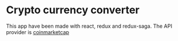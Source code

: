 # Crypto currency converter

This app have been made with react, redux and redux-saga. The API provider is [coinmarketcap](https://api.coinmarketcap.com/)